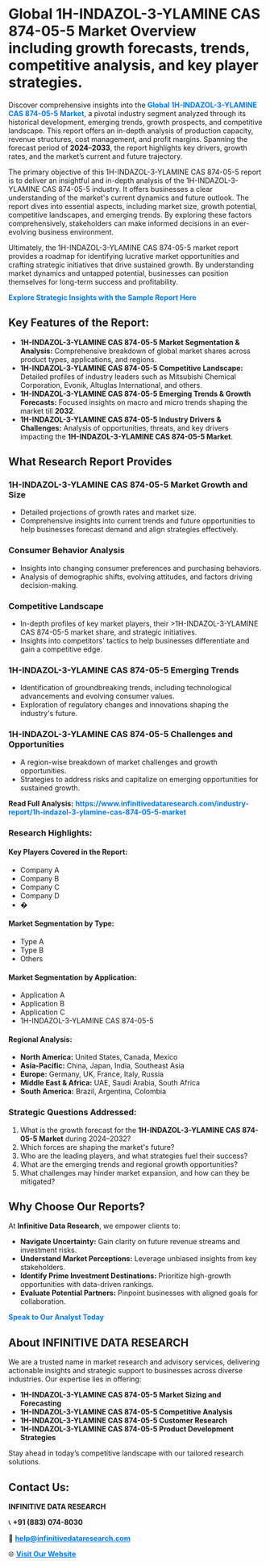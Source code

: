 <h1>Global 1H-INDAZOL-3-YLAMINE CAS 874-05-5 Market Overview including growth forecasts, trends, competitive analysis, and key player strategies.</h1>
<p>
Discover comprehensive insights into the 
<a href="https://www.infinitivedataresearch.com/industry-report/1h-indazol-3-ylamine-cas-874-05-5-market" rel="dofollow" style="color: #007BFF; text-decoration: none;"><strong>Global 1H-INDAZOL-3-YLAMINE CAS 874-05-5 Market</strong></a>, a pivotal industry segment analyzed through its historical development, emerging trends, growth prospects, and competitive landscape. This report offers an in-depth analysis of production capacity, revenue structures, cost management, and profit margins. Spanning the forecast period of <strong>2024–2033</strong>, the report highlights key drivers, growth rates, and the market’s current and future trajectory.
</p>
<p>
The primary objective of this 1H-INDAZOL-3-YLAMINE CAS 874-05-5 report is to deliver an insightful and in-depth analysis of the 1H-INDAZOL-3-YLAMINE CAS 874-05-5 industry. It offers businesses a clear understanding of the market's current dynamics and future outlook. The report dives into essential aspects, including market size, growth potential, competitive landscapes, and emerging trends. By exploring these factors comprehensively, stakeholders can make informed decisions in an ever-evolving business environment.
</p>
<p>
Ultimately, the 1H-INDAZOL-3-YLAMINE CAS 874-05-5 market report provides a roadmap for identifying lucrative market opportunities and crafting strategic initiatives that drive sustained growth. By understanding market dynamics and untapped potential, businesses can position themselves for long-term success and profitability.
</p>
<p>
<a href="https://www.infinitivedataresearch.com/request-sample/reportId=111803" style="color: #007BFF; text-decoration: none;"><strong>Explore Strategic Insights with the Sample Report Here</strong></a>
</p>

<h2>Key Features of the Report:</h2>
<ul>
<li><strong>1H-INDAZOL-3-YLAMINE CAS 874-05-5 Market Segmentation & Analysis:</strong> Comprehensive breakdown of global market shares across product types, applications, and regions.</li>
<li><strong>1H-INDAZOL-3-YLAMINE CAS 874-05-5 Competitive Landscape:</strong> Detailed profiles of industry leaders such as Mitsubishi Chemical Corporation, Evonik, Altuglas International, and others.</li>
<li><strong>1H-INDAZOL-3-YLAMINE CAS 874-05-5 Emerging Trends & Growth Forecasts:</strong> Focused insights on macro and micro trends shaping the market till <strong>2032</strong>.</li>
<li><strong>1H-INDAZOL-3-YLAMINE CAS 874-05-5 Industry Drivers & Challenges:</strong> Analysis of opportunities, threats, and key drivers impacting the <strong>1H-INDAZOL-3-YLAMINE CAS 874-05-5 Market</strong>.</li>
</ul>

<h2>What Research Report Provides</h2>
<h3>1H-INDAZOL-3-YLAMINE CAS 874-05-5 Market Growth and Size</h3>
<ul>
<li>Detailed projections of growth rates and market size.</li>
<li>Comprehensive insights into current trends and future opportunities to help businesses forecast demand and align strategies effectively.</li>
</ul>

<h3>Consumer Behavior Analysis</h3>
<ul>
<li>Insights into changing consumer preferences and purchasing behaviors.</li>
<li>Analysis of demographic shifts, evolving attitudes, and factors driving decision-making.</li>
</ul>

<h3>Competitive Landscape</h3>
<ul>
<li>In-depth profiles of key market players, their >1H-INDAZOL-3-YLAMINE CAS 874-05-5 market share, and strategic initiatives.</li>
<li>Insights into competitors' tactics to help businesses differentiate and gain a competitive edge.</li>
</ul>

<h3>1H-INDAZOL-3-YLAMINE CAS 874-05-5 Emerging Trends</h3>
<ul>
<li>Identification of groundbreaking trends, including technological advancements and evolving consumer values.</li>
<li>Exploration of regulatory changes and innovations shaping the industry's future.</li>
</ul>

<h3>1H-INDAZOL-3-YLAMINE CAS 874-05-5 Challenges and Opportunities</h3>
<ul>
<li>A region-wise breakdown of market challenges and growth opportunities.</li>
<li>Strategies to address risks and capitalize on emerging opportunities for sustained growth.</li>
</ul>
<p><strong>Read Full Analysis:</strong> <a href="https://www.infinitivedataresearch.com/industry-report/1h-indazol-3-ylamine-cas-874-05-5-market" rel="dofollow" style="color: #007BFF; text-decoration: none;"><strong>https://www.infinitivedataresearch.com/industry-report/1h-indazol-3-ylamine-cas-874-05-5-market</strong></a></p>
<h3>Research Highlights:</h3>
<h4>Key Players Covered in the Report:</h4>
<ul><li>Company A</li><li>Company B</li><li>Company C</li><li>Company D</li><li>�</li></ul>
<h4>Market Segmentation by Type:</h4>
<ul><li>Type A</li><li>Type B</li><li>Others</li></ul>
<h4>Market Segmentation by Application:</h4>
<ul><li>Application A</li><li>Application B</li><li>Application C</li><li>1H-INDAZOL-3-YLAMINE CAS 874-05-5</li></ul>

<h4>Regional Analysis:</h4>
<ul>
<li><strong>North America:</strong> United States, Canada, Mexico</li>
<li><strong>Asia-Pacific:</strong> China, Japan, India, Southeast Asia</li>
<li><strong>Europe:</strong> Germany, UK, France, Italy, Russia</li>
<li><strong>Middle East & Africa:</strong> UAE, Saudi Arabia, South Africa</li>
<li><strong>South America:</strong> Brazil, Argentina, Colombia</li>
</ul>

<h3>Strategic Questions Addressed:</h3>
<ol>
<li>What is the growth forecast for the <strong>1H-INDAZOL-3-YLAMINE CAS 874-05-5 Market</strong> during 2024–2032?</li>
<li>Which forces are shaping the market's future?</li>
<li>Who are the leading players, and what strategies fuel their success?</li>
<li>What are the emerging trends and regional growth opportunities?</li>
<li>What challenges may hinder market expansion, and how can they be mitigated?</li>
</ol>

<h2>Why Choose Our Reports?</h2>
<p>At <strong>Infinitive Data Research</strong>, we empower clients to:</p>
<ul>
<li><strong>Navigate Uncertainty:</strong> Gain clarity on future revenue streams and investment risks.</li>
<li><strong>Understand Market Perceptions:</strong> Leverage unbiased insights from key stakeholders.</li>
<li><strong>Identify Prime Investment Destinations:</strong> Prioritize high-growth opportunities with data-driven rankings.</li>
<li><strong>Evaluate Potential Partners:</strong> Pinpoint businesses with aligned goals for collaboration.</li>
</ul>
<p><a href="https://www.infinitivedataresearch.com/industry-report/1h-indazol-3-ylamine-cas-874-05-5-market" rel="dofollow" style="color: #007BFF; text-decoration: none;"><strong>Speak to Our Analyst Today</strong></a></p>

<h2>About INFINITIVE DATA RESEARCH</h2>
<p>We are a trusted name in market research and advisory services, delivering actionable insights and strategic support to businesses across diverse industries. Our expertise lies in offering:</p>
<ul>
<li><strong>1H-INDAZOL-3-YLAMINE CAS 874-05-5 Market Sizing and Forecasting</strong></li>
<li><strong>1H-INDAZOL-3-YLAMINE CAS 874-05-5 Competitive Analysis</strong></li>
<li><strong>1H-INDAZOL-3-YLAMINE CAS 874-05-5 Customer Research</strong></li>
<li><strong>1H-INDAZOL-3-YLAMINE CAS 874-05-5 Product Development Strategies</strong></li>
</ul>
<p>Stay ahead in today’s competitive landscape with our tailored research solutions.</p>

<h2>Contact Us:</h2>
<p><strong>INFINITIVE DATA RESEARCH</strong></p>
<p>📞 <strong>+91 (883) 074-8030</strong></p>
<p>📧 <strong><a href="mailto:help@infinitivedataresearch.com" style="color: #007BFF;">help@infinitivedataresearch.com</a></strong></p>
<p>🌐 <strong><a href="https://www.infinitivedataresearch.com" rel="dofollow" style="color: #007BFF;">Visit Our Website</a></strong></p>